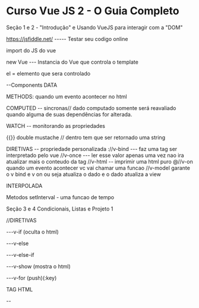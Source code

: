 # Curso Vue JS 2 - O Guia Completo
Seção 1 e 2 - "Introdução" e Usando VueJS para interagir com a "DOM"

https://jsfiddle.net/ ----- Testar seu codigo online

<script src="https://unpkg.com/vue"></script> import do JS do vue

new Vue --- Instancia do Vue que controla o template

el = elemento que sera controlado

--Components
DATA

METHODS: quando um evento acontecer no html

COMPUTED -- sincronas// dado computado somente será reavaliado quando alguma de suas dependências for alterada.

WATCH -- monitorando as propriedades

{{}} double mustache // dentro tem que ser retornado uma string

DIRETIVAS -- propriedade personalizada 
://v-bind --- faz uma tag ser interpretado pelo vue
//v-once --- ler esse valor apenas uma vez nao ira atualizar mais o conteudo da tag
//v-html -- imprimir uma html puro
@//v-on quando um evento acontecer vc vai chamar uma funcao
//v-model garante o v bind e v on ou seja atualiza o dado e o dado atualiza a view

INTERPOLADA

Metodos
setInterval - uma funcao de tempo

Seção 3 e 4 Condicionais, Listas e Projeto 1

//DIRETIVAS

---v-if (oculta o html)

---v-else

---v-else-if

---v-show (mostra o html)

---v-for  (push)(:key)

TAG HTML

-- <Template> Tag invisivel

CSS
display: flex;
flex-direction: column;

Seção 5: entendendo a Instancia Vue

Observações:

No vue se pode controlar mais de uma instancia ao mesmo tempo porem não se pode chamar um objeto de outra instancia na outra.

No vue voce pode mudar externamente uma instancia do Vue.

Propriedades reativas são criadas no momento que vc passa o objeto de configuraçao para o vue. 

Função proxy enchaminha para o local certo para ler ou modificar.

$el: resoluçao do seletor que vc passou dentro da propriedade el.Ou seja, toda estrutura html passada no seu template

$data: todos os dados passados na construcao da sua instancia. No data ja e criado os getters e setters de cada dado passado.

$refs

Template dentro da instancia Vue.

Seção 6:Fluxo de Desenvolvimento "Real" Usando Vue CLI

E preciso do NODE e NPM.

Servidor Web para Desenvolvimento.

Baixar o vue cliente: npm install -g @vue/cli

Criar o projeto: vue create NomeDoProjeto

Executar: npm run serve

Diretorios:
Package.json dependencia e configuraçoes.
Node Modules e uma pasta de dependencias. Para baixar la e so executar o comando npm install.
Public contem a single page onde o processo de builds ira injetar dentro deste html.
Src contem a main.js onde a instancia vue e criada.
App.vue e um componente.(Scaffold)

Como Gerar o arquivo de Build: npm run build

Adicionando plugins: vue-cli-plugin // vue add E o nome do plugin
Electron plugin para desktop.
Vuetify material design

Seção 7: Introdução aos Componentes

Vue é um arvore de componentes, ou seja, fortemente baseada em components.

Replicar uma mesma parte da aplicação e um componente.

Um componente retorna apenas um unico elemento.

O componente pode ser duplicado e cada componente tera seu proprio estado.

A chamda do componente e case insensitive.

O componente pode ser de registro global (Vue.component) ou não sendo criado uma const e chamando essa const na instancia vue (components).

Para garantir que o css se aplique apenas no componente e utilizado scoped na tag style.(Se aplica ao Pai e ao Filho Direto)

Organização de pastas: Components 	> template
					> widgets
					> user

